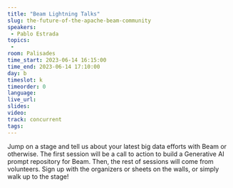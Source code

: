 ```yaml
---
title: "Beam Lightning Talks"
slug: the-future-of-the-apache-beam-community
speakers:
 - Pablo Estrada
topics:
 - 
room: Palisades
time_start: 2023-06-14 16:15:00
time_end: 2023-06-14 17:10:00
day: b
timeslot: k
timeorder: 0
language: 
live_url: 
slides: 
video: 
track: concurrent
tags:
---
```


Jump on a stage and tell us about your latest big data efforts with Beam or otherwise.
The first session will be a call to action to build a Generative AI prompt repository for Beam.
Then, the rest of sessions will come from volunteers. Sign up with the organizers or sheets on the walls, or simply walk up to the stage!